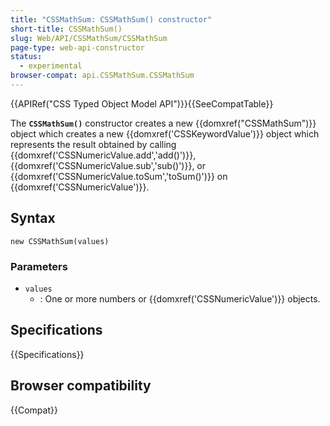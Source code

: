 ```yaml
---
title: "CSSMathSum: CSSMathSum() constructor"
short-title: CSSMathSum()
slug: Web/API/CSSMathSum/CSSMathSum
page-type: web-api-constructor
status:
  - experimental
browser-compat: api.CSSMathSum.CSSMathSum
---
```


{{APIRef("CSS Typed Object Model API")}}{{SeeCompatTable}}

The **`CSSMathSum()`** constructor creates a
new {{domxref("CSSMathSum")}} object which creates a new {{domxref('CSSKeywordValue')}}
object which represents the result obtained by calling
{{domxref('CSSNumericValue.add','add()')}}, {{domxref('CSSNumericValue.sub','sub()')}},
or {{domxref('CSSNumericValue.toSum','toSum()')}} on {{domxref('CSSNumericValue')}}.

## Syntax

```js-nolint
new CSSMathSum(values)
```

### Parameters

- `values`
  - : One or more numbers or {{domxref('CSSNumericValue')}} objects.

## Specifications

{{Specifications}}

## Browser compatibility

{{Compat}}
